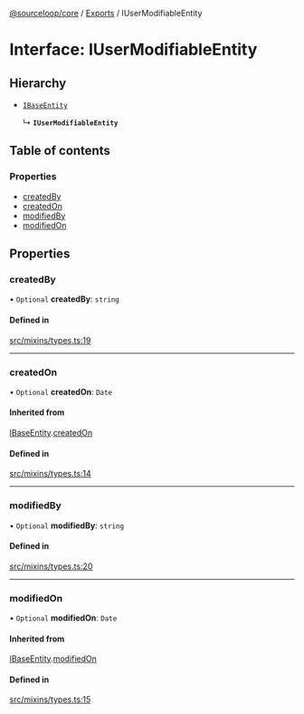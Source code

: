 [@sourceloop/core](../README.md) / [Exports](../modules.md) / IUserModifiableEntity

# Interface: IUserModifiableEntity

## Hierarchy

- [`IBaseEntity`](IBaseEntity.md)

  ↳ **`IUserModifiableEntity`**

## Table of contents

### Properties

- [createdBy](IUserModifiableEntity.md#createdby)
- [createdOn](IUserModifiableEntity.md#createdon)
- [modifiedBy](IUserModifiableEntity.md#modifiedby)
- [modifiedOn](IUserModifiableEntity.md#modifiedon)

## Properties

### createdBy

• `Optional` **createdBy**: `string`

#### Defined in

[src/mixins/types.ts:19](https://github.com/sourcefuse/loopback4-microservice-catalog/blob/6c16af104/packages/core/src/mixins/types.ts#L19)

___

### createdOn

• `Optional` **createdOn**: `Date`

#### Inherited from

[IBaseEntity](IBaseEntity.md).[createdOn](IBaseEntity.md#createdon)

#### Defined in

[src/mixins/types.ts:14](https://github.com/sourcefuse/loopback4-microservice-catalog/blob/6c16af104/packages/core/src/mixins/types.ts#L14)

___

### modifiedBy

• `Optional` **modifiedBy**: `string`

#### Defined in

[src/mixins/types.ts:20](https://github.com/sourcefuse/loopback4-microservice-catalog/blob/6c16af104/packages/core/src/mixins/types.ts#L20)

___

### modifiedOn

• `Optional` **modifiedOn**: `Date`

#### Inherited from

[IBaseEntity](IBaseEntity.md).[modifiedOn](IBaseEntity.md#modifiedon)

#### Defined in

[src/mixins/types.ts:15](https://github.com/sourcefuse/loopback4-microservice-catalog/blob/6c16af104/packages/core/src/mixins/types.ts#L15)
